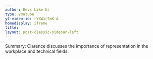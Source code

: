 ```yaml
---
author: Devs Like Us
type: youtube
yt-video-id: rYXW1r7mK-A
homedisplay: iframe
title: 
layout: post-classic-sidebar-left 
---
```

Summary: Clarence discusses the importance of representation in the workplace and technical fields.
